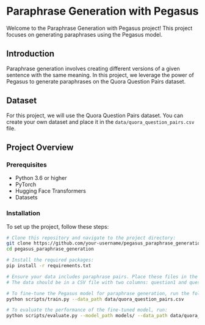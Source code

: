 
# Paraphrase Generation with Pegasus

Welcome to the Paraphrase Generation with Pegasus project! This project focuses on generating paraphrases using the Pegasus model.

## Introduction

Paraphrase generation involves creating different versions of a given sentence with the same meaning. In this project, we leverage the power of Pegasus to generate paraphrases on the Quora Question Pairs dataset.

## Dataset

For this project, we will use the Quora Question Pairs dataset. You can create your own dataset and place it in the `data/quora_question_pairs.csv` file.

## Project Overview

### Prerequisites

- Python 3.6 or higher
- PyTorch
- Hugging Face Transformers
- Datasets

### Installation

To set up the project, follow these steps:

```bash
# Clone this repository and navigate to the project directory:
git clone https://github.com/your-username/pegasus_paraphrase_generation.git
cd pegasus_paraphrase_generation

# Install the required packages:
pip install -r requirements.txt

# Ensure your data includes paraphrase pairs. Place these files in the data/ directory.
# The data should be in a CSV file with two columns: question1 and question2.

# To fine-tune the Pegasus model for paraphrase generation, run the following command:
python scripts/train.py --data_path data/quora_question_pairs.csv

# To evaluate the performance of the fine-tuned model, run:
python scripts/evaluate.py --model_path models/ --data_path data/quora_question_pairs.csv
